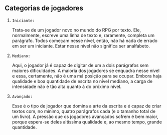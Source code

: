 Categorias de jogadores
-

1. `Iniciante:` 

	Trata-se de um jogador novo no mundo do RPG por texto. 
	Ele, normalmente, escreve uma linha de texto e, raramente, completa um parágrafo.
	Todos começam nesse nível, então, não há nada de errado em ser um iniciante.
	Estar nesse nível não significa ser analfabeto.

0. `Mediano:` 

	Aqui, o jogador já é capaz de digitar de um a dois parágrafos sem maiores dificuldades.
	A maioria dos jogadores se enquadra nesse nível e essa, certamente,
	não é uma má posição para se ocupar.
	Embora haja qualidade e boa quantidade de escrita no nível mediano, 
	a carga de intensidade não é tão alta quanto à do próximo nível.

0. `Avançado:` 

	Esse é o tipo de jogador que domina a arte da escrita e é capaz de criar textos com,
	no mínimo, quatro parágrafos cada (e o tamanho total de um livro).
	A pressão que os jogadores avançados sofrem é bem maior, 
	porque espera-se deles altíssima qualidade e, ao mesmo tempo, grande quantidade.
